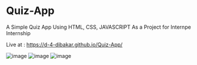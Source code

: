 # Quiz-App
A Simple Quiz App Using HTML, CSS, JAVASCRIPT As a Project for Internpe Internship

Live at : https://d-4-dibakar.github.io/Quiz-App/

![image](https://github.com/D-4-DIBAKAR/Quiz-App/assets/71878062/e4908cec-819d-4943-8fe8-9c8a539fd00f)
![image](https://github.com/D-4-DIBAKAR/Quiz-App/assets/71878062/130ae3a4-de95-4de8-bade-9b393627c6f3)
![image](https://github.com/D-4-DIBAKAR/Quiz-App/assets/71878062/11fc6f03-9d42-428c-a3d8-d5f29bed1a4c)



